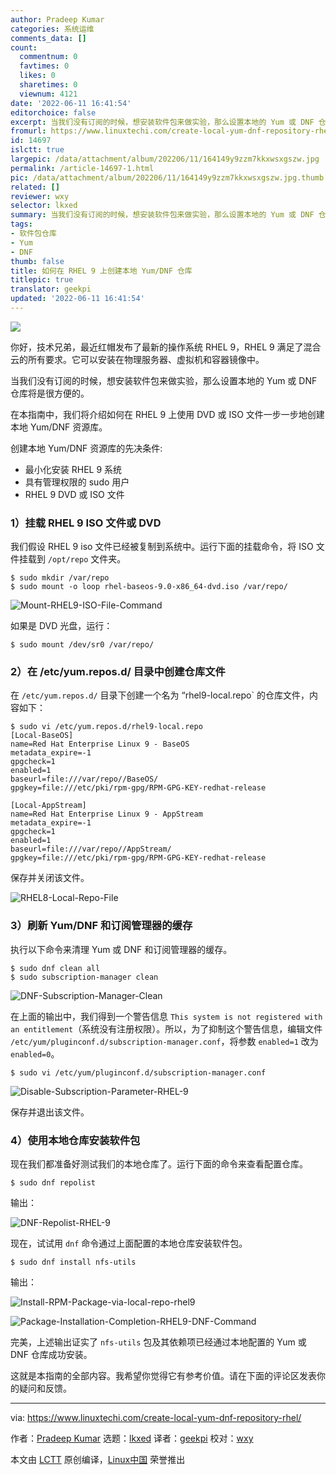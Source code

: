 ```yaml
---
author: Pradeep Kumar
categories: 系统运维
comments_data: []
count:
  commentnum: 0
  favtimes: 0
  likes: 0
  sharetimes: 0
  viewnum: 4121
date: '2022-06-11 16:41:54'
editorchoice: false
excerpt: 当我们没有订阅的时候，想安装软件包来做实验，那么设置本地的 Yum 或 DNF 仓库将是很方便的。
fromurl: https://www.linuxtechi.com/create-local-yum-dnf-repository-rhel/
id: 14697
islctt: true
largepic: /data/attachment/album/202206/11/164149y9zzm7kkxwsxgszw.jpg
permalink: /article-14697-1.html
pic: /data/attachment/album/202206/11/164149y9zzm7kkxwsxgszw.jpg.thumb.jpg
related: []
reviewer: wxy
selector: lkxed
summary: 当我们没有订阅的时候，想安装软件包来做实验，那么设置本地的 Yum 或 DNF 仓库将是很方便的。
tags:
- 软件包仓库
- Yum
- DNF
thumb: false
title: 如何在 RHEL 9 上创建本地 Yum/DNF 仓库
titlepic: true
translator: geekpi
updated: '2022-06-11 16:41:54'
---
```


![](/data/attachment/album/202206/11/164149y9zzm7kkxwsxgszw.jpg)


你好，技术兄弟，最近红帽发布了最新的操作系统 RHEL 9，RHEL 9 满足了混合云的所有要求。它可以安装在物理服务器、虚拟机和容器镜像中。


当我们没有订阅的时候，想安装软件包来做实验，那么设置本地的 Yum 或 DNF 仓库将是很方便的。


在本指南中，我们将介绍如何在 RHEL 9 上使用 DVD 或 ISO 文件一步一步地创建本地 Yum/DNF 资源库。


创建本地 Yum/DNF 资源库的先决条件:


* 最小化安装 RHEL 9 系统
* 具有管理权限的 sudo 用户
* RHEL 9 DVD 或 ISO 文件


### 1）挂载 RHEL 9 ISO 文件或 DVD


我们假设 RHEL 9 iso 文件已经被复制到系统中。运行下面的挂载命令，将 ISO 文件挂载到 `/opt/repo` 文件夹。



```
$ sudo mkdir /var/repo
$ sudo mount -o loop rhel-baseos-9.0-x86_64-dvd.iso /var/repo/

```

![Mount-RHEL9-ISO-File-Command](/data/attachment/album/202206/11/164154ilrr67em1oeqtq71.png)


如果是 DVD 光盘，运行：



```
$ sudo mount /dev/sr0 /var/repo/

```

### 2）在 /etc/yum.repos.d/ 目录中创建仓库文件


在 `/etc/yum.repos.d/` 目录下创建一个名为 “rhel9-local.repo` 的仓库文件，内容如下：



```
$ sudo vi /etc/yum.repos.d/rhel9-local.repo
[Local-BaseOS]
name=Red Hat Enterprise Linux 9 - BaseOS
metadata_expire=-1
gpgcheck=1
enabled=1
baseurl=file:///var/repo//BaseOS/
gpgkey=file:///etc/pki/rpm-gpg/RPM-GPG-KEY-redhat-release

[Local-AppStream]
name=Red Hat Enterprise Linux 9 - AppStream
metadata_expire=-1
gpgcheck=1
enabled=1
baseurl=file:///var/repo//AppStream/
gpgkey=file:///etc/pki/rpm-gpg/RPM-GPG-KEY-redhat-release

```

保存并关闭该文件。


![RHEL8-Local-Repo-File](/data/attachment/album/202206/11/164154hncnb4945fedzj5p.png)


### 3）刷新 Yum/DNF 和订阅管理器的缓存


执行以下命令来清理 Yum 或 DNF 和订阅管理器的缓存。



```
$ sudo dnf clean all
$ sudo subscription-manager clean

```

![DNF-Subscription-Manager-Clean](/data/attachment/album/202206/11/164154h3aa78qxhq2pa8ps.png)


在上面的输出中，我们得到一个警告信息 `This system is not registered with an entitlement`（系统没有注册权限）。所以，为了抑制这个警告信息，编辑文件 `/etc/yum/pluginconf.d/subscription-manager.conf`，将参数 `enabled=1` 改为 `enabled=0`。



```
$ sudo vi /etc/yum/pluginconf.d/subscription-manager.conf

```

![Disable-Subscription-Parameter-RHEL-9](/data/attachment/album/202206/11/164154fdkf7smfnlg7tvvu.png)


保存并退出该文件。


### 4）使用本地仓库安装软件包


现在我们都准备好测试我们的本地仓库了。运行下面的命令来查看配置仓库。



```
$ sudo dnf repolist

```

输出：


![DNF-Repolist-RHEL-9](/data/attachment/album/202206/11/164154fecmp5m55i5tjb7c.png)


现在，试试用 `dnf` 命令通过上面配置的本地仓库安装软件包。



```
$ sudo dnf install nfs-utils

```

输出：


![Install-RPM-Package-via-local-repo-rhel9](/data/attachment/album/202206/11/164154rc600lj6jj4qj0s0.png)


![Package-Installation-Completion-RHEL9-DNF-Command](/data/attachment/album/202206/11/164154p73x023ca9cxo8g9.png)


完美，上述输出证实了 `nfs-utils` 包及其依赖项已经通过本地配置的 Yum 或 DNF 仓库成功安装。


这就是本指南的全部内容。我希望你觉得它有参考价值。请在下面的评论区发表你的疑问和反馈。




---


via: <https://www.linuxtechi.com/create-local-yum-dnf-repository-rhel/>


作者：[Pradeep Kumar](https://www.linuxtechi.com/author/pradeep/) 选题：[lkxed](https://github.com/lkxed) 译者：[geekpi](https://github.com/geekpi) 校对：[wxy](https://github.com/wxy)


本文由 [LCTT](https://github.com/LCTT/TranslateProject) 原创编译，[Linux中国](https://linux.cn/) 荣誉推出
